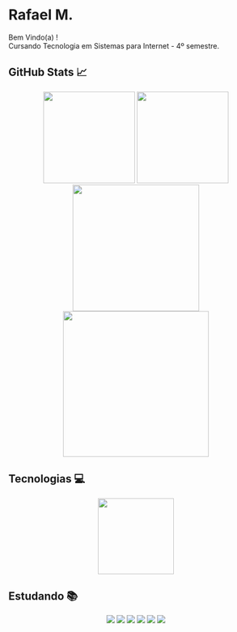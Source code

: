 # Rafael M.

Bem Vindo(a) ! <br>
Cursando Tecnologia em Sistemas para Internet - 4º semestre.

## GitHub Stats 📈
<div align="center">
  <img height="181em" src="https://github-readme-stats.vercel.app/api?username=Mr-R4F&theme=github_dark&show_icons=true&include_all_commits=true&count_private=true&hide_border=true&border_radius=10">
  <img height="181em" src="https://github-readme-stats.vercel.app/api/top-langs/?username=Mr-R4F&theme=github_dark&layout=compact&hide_border=true&border_radius=10">
</div>

<div align="center">
    <img height="250em" src="https://github-readme-stats.vercel.app/api/wakatime?username=MrR4F&theme=github_dark&hide_border=true&border_radius=10">
    <img height="288em" src="https://github-readme-activity-graph.cyclic.app/graph?username=Mr-R4F&theme=react&hide_border=true&radius=10">
</div>

## Tecnologias 💻

<div align="center">
      <img height="150em" src="https://skillicons.dev/icons?i=html,css,js,ts,bootstrap,wordpress,nodejs,jquery,angular,mysql,laravel,flutter,electron,express,sequelize,docker,git,postman,figma,vscode">
</div>

## Estudando 📚 

<div align="center">
 <img src="https://img.shields.io/badge/Flutter-02569B?style=for-the-badge&logo=flutter&logoColor=white">
 <img src="https://img.shields.io/badge/Laravel-FF2D20?style=for-the-badge&logo=laravel&logoColor=white">
 <img src="https://img.shields.io/badge/Node.js-339933?style=for-the-badge&logo=nodedotjs&logoColor=white">
 <img src="https://img.shields.io/badge/Electron-2B2E3A?style=for-the-badge&logo=electron&logoColor=9FEAF9">
 <img src="https://img.shields.io/badge/Docker-2CA5E0?style=for-the-badge&logo=docker&logoColor=white">
 <img src="https://img.shields.io/badge/kubernetes-326ce5.svg?&style=for-the-badge&logo=kubernetes&logoColor=white">
</div>
